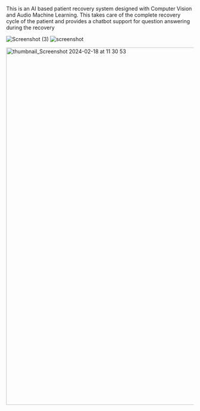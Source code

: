This is an AI based patient recovery system designed with Computer Vision and Audio Machine Learning. This takes care of the complete recovery cycle of the patient and provides a chatbot support for question answering during the recovery 

![Screenshot (3)](https://github.com/AnimeshMaheshwari22/QuickRecover/assets/45392539/2266b17e-c874-4309-9665-58c1e962199f)
![screenshot ](https://github.com/AnimeshMaheshwari22/QuickRecover/assets/45392539/8b901f12-4fdb-432e-a76b-332ae369f613)

<img width="960" alt="thumbnail_Screenshot 2024-02-18 at 11 30 53" src="https://github.com/AnimeshMaheshwari22/QuickRecover/assets/45392539/91295332-455b-49ff-831c-81a37fc7eac0">
